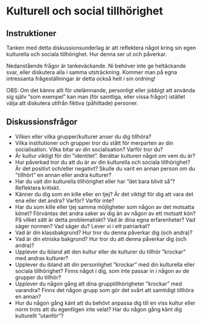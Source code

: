 # Kulturell och social tillhörighet
## Instruktioner

Tanken med detta diskussionsunderlag är att reflektera något kring sin egen kulturella och sociala tillhörighet. Hur denna ser ut och  påverkar.

Nedanstående frågor är tankeväckande. Ni behöver inte ge  heltäckande svar, eller diskutera alla i samma utsträckning. Kommer man på egna intressanta frågeställningar är detta också helt i sin ordning!

OBS: Om det känns allt för utelämnande, personligt eller jobbigt att använda sig själv “som exempel” kan man (för samtliga, eller vissa frågor) istället välja att diskutera utifrån fiktiva (påhittade) personer. 

## Diskussionsfrågor
- Vilken eller vilka grupper/kulturer anser du dig tillhöra? 
- Vilka institutioner och grupper tror du stått för merparten av din socialisation. Vilka bitar av din socialisation? Varför tror du?
- Är kultur viktigt för din ”identitet”. Berättar kulturen något om vem du är?
- Hur påverkad tror du att du är av din kulturella och sociala tillhörighet? Är det positivt och/eller negativt? Skulle du varit en annan person om du ”tillhört” en annan eller andra kulturer? 
- Har du valt din kulturella tillhörighet eller har ”det bara blivit så”? Reflektera kritiskt.
- Känner du dig som en kille eller en tjej? Är det viktigt för dig att vara det ena eller det andra? Varför? Varför inte? 
- Har du som kille eller tjej samma möjligheter som någon av det motsatta könet? Förväntas det andra saker av dig än av någon av ett motsatt kön? På vilket sätt är detta problematiskt? Vad är dina egna erfarenheter? Vad säger normen? Vad säger du? Lever vi i ett patriarkat?
- Vad är din klassbakgrund? Hur tror du denna påverkar dig (och andra)? 
- Vad är din etniska bakgrund? Hur tror du att denna påverkar dig (och andra)? 
- Upplever du ibland att den kultur eller de kulturer du tillhör ”krockar” med andras kulturer?
- Upplever du ibland att din personlighet ”krockar” med din kulturella eller sociala tillhörighet? Finns något i dig, som inte passar in i någon av de grupper du tillhör?
- Upplever du någon gång att dina grupptillhörigheter ”krockar” med varandra? Finns det någon grupp som gör det svårt att samtidigt tillhöra en annan? 
- Hur du någon gång känt att du behövt anpassa dig till en viss kultur eller norm trots att du egentligen inte velat? Har du någon gång känt dig kulturellt ”utanför”?